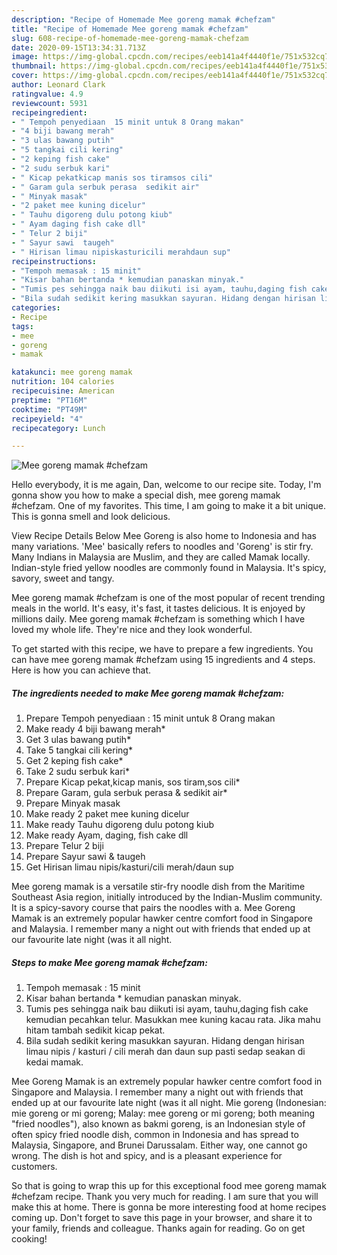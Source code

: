 ```yaml
---
description: "Recipe of Homemade Mee goreng mamak #chefzam"
title: "Recipe of Homemade Mee goreng mamak #chefzam"
slug: 608-recipe-of-homemade-mee-goreng-mamak-chefzam
date: 2020-09-15T13:34:31.713Z
image: https://img-global.cpcdn.com/recipes/eeb141a4f4440f1e/751x532cq70/mee-goreng-mamak-chefzam-resipi-foto-utama.jpg
thumbnail: https://img-global.cpcdn.com/recipes/eeb141a4f4440f1e/751x532cq70/mee-goreng-mamak-chefzam-resipi-foto-utama.jpg
cover: https://img-global.cpcdn.com/recipes/eeb141a4f4440f1e/751x532cq70/mee-goreng-mamak-chefzam-resipi-foto-utama.jpg
author: Leonard Clark
ratingvalue: 4.9
reviewcount: 5931
recipeingredient:
- " Tempoh penyediaan  15 minit untuk 8 Orang makan"
- "4 biji bawang merah"
- "3 ulas bawang putih"
- "5 tangkai cili kering"
- "2 keping fish cake"
- "2 sudu serbuk kari"
- " Kicap pekatkicap manis sos tiramsos cili"
- " Garam gula serbuk perasa  sedikit air"
- " Minyak masak"
- "2 paket mee kuning dicelur"
- " Tauhu digoreng dulu potong kiub"
- " Ayam daging fish cake dll"
- " Telur 2 biji"
- " Sayur sawi  taugeh"
- " Hirisan limau nipiskasturicili merahdaun sup"
recipeinstructions:
- "Tempoh memasak : 15 minit"
- "Kisar bahan bertanda * kemudian panaskan minyak."
- "Tumis pes sehingga naik bau diikuti isi ayam, tauhu,daging fish cake kemudian pecahkan telur. Masukkan mee kuning kacau rata. Jika mahu hitam tambah sedikit kicap pekat."
- "Bila sudah sedikit kering masukkan sayuran. Hidang dengan hirisan limau nipis / kasturi / cili merah dan daun sup pasti sedap seakan di kedai mamak."
categories:
- Recipe
tags:
- mee
- goreng
- mamak

katakunci: mee goreng mamak 
nutrition: 104 calories
recipecuisine: American
preptime: "PT16M"
cooktime: "PT49M"
recipeyield: "4"
recipecategory: Lunch

---
```



![Mee goreng mamak #chefzam](https://img-global.cpcdn.com/recipes/eeb141a4f4440f1e/751x532cq70/mee-goreng-mamak-chefzam-resipi-foto-utama.jpg)

Hello everybody, it is me again, Dan, welcome to our recipe site. Today, I'm gonna show you how to make a special dish, mee goreng mamak #chefzam. One of my favorites. This time, I am going to make it a bit unique. This is gonna smell and look delicious.

View Recipe Details Below Mee Goreng is also home to Indonesia and has many variations. &#39;Mee&#39; basically refers to noodles and &#39;Goreng&#39; is stir fry. Many Indians in Malaysia are Muslim, and they are called Mamak locally. Indian-style fried yellow noodles are commonly found in Malaysia. It&#39;s spicy, savory, sweet and tangy.

Mee goreng mamak #chefzam is one of the most popular of recent trending meals in the world. It's easy, it's fast, it tastes delicious. It is enjoyed by millions daily. Mee goreng mamak #chefzam is something which I have loved my whole life. They're nice and they look wonderful.


To get started with this recipe, we have to prepare a few ingredients. You can have mee goreng mamak #chefzam using 15 ingredients and 4 steps. Here is how you can achieve that.

<!--inarticleads1-->

##### The ingredients needed to make Mee goreng mamak #chefzam:

1. Prepare  Tempoh penyediaan : 15 minit untuk 8 Orang makan
1. Make ready 4 biji bawang merah*
1. Get 3 ulas bawang putih*
1. Take 5 tangkai cili kering*
1. Get 2 keping fish cake*
1. Take 2 sudu serbuk kari*
1. Prepare  Kicap pekat,kicap manis, sos tiram,sos cili*
1. Prepare  Garam, gula serbuk perasa &amp; sedikit air*
1. Prepare  Minyak masak
1. Make ready 2 paket mee kuning dicelur
1. Make ready  Tauhu digoreng dulu potong kiub
1. Make ready  Ayam, daging, fish cake dll
1. Prepare  Telur 2 biji
1. Prepare  Sayur sawi &amp; taugeh
1. Get  Hirisan limau nipis/kasturi/cili merah/daun sup


Mee goreng mamak is a versatile stir-fry noodle dish from the Maritime Southeast Asia region, initially introduced by the Indian-Muslim community. It is a spicy-savory course that pairs the noodles with a. Mee Goreng Mamak is an extremely popular hawker centre comfort food in Singapore and Malaysia. I remember many a night out with friends that ended up at our favourite late night (was it all night. 

<!--inarticleads2-->

##### Steps to make Mee goreng mamak #chefzam:

1. Tempoh memasak : 15 minit
1. Kisar bahan bertanda * kemudian panaskan minyak.
1. Tumis pes sehingga naik bau diikuti isi ayam, tauhu,daging fish cake kemudian pecahkan telur. Masukkan mee kuning kacau rata. Jika mahu hitam tambah sedikit kicap pekat.
1. Bila sudah sedikit kering masukkan sayuran. Hidang dengan hirisan limau nipis / kasturi / cili merah dan daun sup pasti sedap seakan di kedai mamak.


Mee Goreng Mamak is an extremely popular hawker centre comfort food in Singapore and Malaysia. I remember many a night out with friends that ended up at our favourite late night (was it all night. Mie goreng (Indonesian: mie goreng or mi goreng; Malay: mee goreng or mi goreng; both meaning &#34;fried noodles&#34;), also known as bakmi goreng, is an Indonesian style of often spicy fried noodle dish, common in Indonesia and has spread to Malaysia, Singapore, and Brunei Darussalam. Either way, one cannot go wrong. The dish is hot and spicy, and is a pleasant experience for customers. 

So that is going to wrap this up for this exceptional food mee goreng mamak #chefzam recipe. Thank you very much for reading. I am sure that you will make this at home. There is gonna be more interesting food at home recipes coming up. Don't forget to save this page in your browser, and share it to your family, friends and colleague. Thanks again for reading. Go on get cooking!
